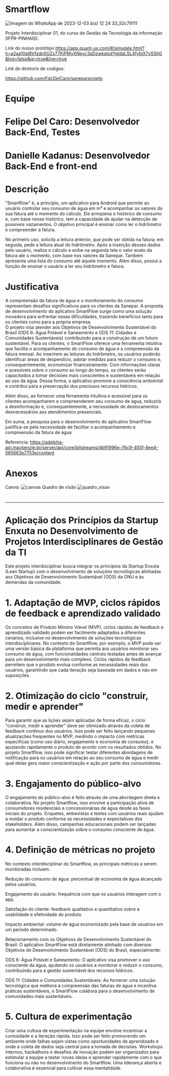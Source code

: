 # Smartflow


![Imagem do WhatsApp de 2023-12-03 à(s) 12 24 33_52c79111](https://github.com/FdcDelCaro/Smartflow/assets/121201811/64ff74bc-5480-46a1-9b2a-81af7c378f83)

Projeto Interdisciplinar 01, do curso de Gestão da Tecnologia da informação (IFPR-PINHAIS).

Link do nosso protótipo
https://app.quant-ux.com/#/simulate.html?h=a2aa10al8Vfzdn5GZx77KjPMyXNpyc3aDzwkalsdYgIdaLSL4fyblX7vSShG&log=false&qr=true&live=true

Link do diretorio de codigos:

https://github.com/FdcDelCaro/saneparprojeto

# Equipe

# Felipe Del Caro: Desenvolvedor Back-End, Testes 
# Danielle Kadanus: Desenvolvedor Back-End e front-end

# Descrição

"Smartflow" é, a princípio, um aplicativo para Android que permite ao usuário controlar seu consumo de água em m³ e acompanhar os valores da sua fatura até o momento do cálculo. Ele armazena o histórico de consumo e, com base nesse histórico, tem a capacidade de ajudar na detecção de possíveis vazamentos. O objetivo principal é ensinar como ler o hidrômetro e compreender a fatura.

No primeiro uso, solicita a leitura anterior, que pode ser obtida na fatura; em seguida, pede a leitura atual do hidrômetro. Após a inserção desses dados pelo usuário, realiza o cálculo e exibe na segunda tela o valor exato da fatura até o momento, com base nos valores da Sanepar. Também apresenta uma lista do consumo até aquele momento. Além disso, possui a função de ensinar o usuário a ler seu hidrômetro e fatura.

# Justificativa

A compreensão da fatura de água e o monitoramento do consumo representam 
desafios significativos para os clientes da Sanepar. A proposta de desenvolvimento 
do aplicativo SmartFlow surge como uma solução inovadora para enfrentar essas 
dificuldades, trazendo benefícios tanto para os clientes como para a própria 
empresa.  
O projeto visa atender aos Objetivos de Desenvolvimento Sustentável do Brasil (ODS 6: Água Potável e Saneamento e ODS 11: Cidades e Comunidades Sustentáveis) contribuindo para a construção de um futuro sustentável.
Para os clientes, o SmartFlow oferece uma ferramenta intuitiva que facilita o 
acompanhamento do consumo de água e a compreensão da fatura mensal. Ao 
inserirem as leituras do hidrômetro, os usuários poderão identificar áreas de 
desperdício, adotar medidas para reduzir o consumo e, consequentemente, 
economizar financeiramente. Com informações claras e acessíveis sobre o consumo 
ao longo do tempo, os clientes serão capacitados a tomar decisões mais 
conscientes e sustentáveis em relação ao uso da água. Dessa forma, o aplicativo 
promove a consciência ambiental e contribui para a preservação dos preciosos 
recursos hídricos. 

Além disso, ao fornecer uma ferramenta intuitiva e acessível para os 
clientes acompanharem e compreenderem seu consumo de água, reduzirá
a desinformação e, consequentemente, a necessidade de  deslocamentos desnecessários aos atendimentos presenciais. 
 
Em suma, a pesquisa para o desenvolvimento do aplicativo SmartFlow justifica-se 
pela necessidade de facilitar o acompanhamento e compreensão da fatura de água

Referencia:
https://adelpha-api.mackenzie.br/server/api/core/bitstreams/db91996e-76c9-455f-8ee4-565663e7753e/content


# Anexos
Canva:
![canvas](https://github.com/FdcDelCaro/Smartflow/assets/121201811/3976e126-c80c-45c9-911d-d9052e8f5b85)
Quadro de visão
![quadro_visao](https://github.com/FdcDelCaro/Smartflow/assets/121201811/b676988e-8ce1-4f3e-8f02-e21f7d265808)

# 
---------------------------------

# Aplicação dos Princípios da Startup Enxuta no Desenvolvimento de Projetos Interdisciplinares de Gestão da TI

Este projeto interdisciplinar busca integrar os princípios da Startup Enxuta (Lean Startup) com o desenvolvimento de soluções tecnológicas alinhadas aos Objetivos de Desenvolvimento Sustentável (ODS) da ONU e às demandas da comunidade.

# 1. Adaptação de MVP, ciclos rápidos de feedback e aprendizado validado

Os conceitos de Produto Mínimo Viável (MVP), ciclos rápidos de feedback e aprendizado validado podem ser facilmente adaptados a diferentes cenários, inclusive no desenvolvimento de soluções tecnológicas interdisciplinares. No contexto do Smartflow, por exemplo, o MVP pode ser uma versão básica da plataforma que permita aos usuários monitorar seu consumo de água, com funcionalidades centrais testadas antes de avançar para um desenvolvimento mais complexo. Ciclos rápidos de feedback permitem que o produto evolua conforme as necessidades reais dos usuários, garantindo que cada iteração seja baseada em dados e não em suposições.

# 2. Otimização do ciclo "construir, medir e aprender"

Para garantir que as lições sejam aplicadas de forma eficaz, o ciclo "construir, medir e aprender" deve ser otimizado através da coleta de feedback contínuo dos usuários. Isso pode ser feito lançando pequenas atualizações frequentes no MVP, medindo o impacto com métricas específicas (como uso diário, engajamento e economia de consumo), e ajustando rapidamente o produto de acordo com os resultados obtidos. No projeto Smartflow, isso pode significar testar diferentes abordagens de notificação para os usuários em relação ao seu consumo de água e medir qual delas gera maior conscientização e ação por parte dos consumidores.

# 3. Engajamento do público-alvo

O engajamento do público-alvo é feito através de uma abordagem direta e colaborativa. No projeto Smartflow, isso envolve a participação ativa de consumidores residenciais e concessionárias de água desde as fases iniciais do projeto. Enquetes, entrevistas e testes com usuários reais ajudam a moldar o produto conforme as necessidades e expectativas dos stakeholders. Além disso, campanhas educacionais podem ser lançadas para aumentar a conscientização sobre o consumo consciente de água.

# 4. Definição de métricas no projeto

No contexto interdisciplinar do Smartflow, as principais métricas a serem monitoradas incluem:

Redução do consumo de água: percentual de economia de água alcançado pelos usuários.

Engajamento do usuário: frequência com que os usuários interagem com o app.

Satisfação do cliente: feedback qualitativo e quantitativo sobre a usabilidade e efetividade do produto.

Impacto ambiental: volume de água economizado pela base de usuários em um período determinado.

Relacionamento com os Objetivos de Desenvolvimento Sustentável do Brasil:
O aplicativo SmartFlow está diretamente alinhado com diversos Objetivos de Desenvolvimento Sustentável (ODS) do Brasil, especialmente:

ODS 6:
Água Potável e Saneamento: O aplicativo visa promover o uso consciente da água, ajudando os usuários a monitorar e reduzir o consumo, contribuindo para a gestão sustentável dos recursos hídricos.

ODS 11:
Cidades e Comunidades Sustentáveis: Ao fornecer uma solução tecnológica que melhora a compreensão das faturas de água e incentiva práticas sustentáveis, o SmartFlow colabora para o desenvolvimento de comunidades mais sustentáveis.


# 5. Cultura de experimentação

Criar uma cultura de experimentação na equipe envolve incentivar a curiosidade e a iteração rápida. Isso pode ser feito promovendo um ambiente onde falhas sejam vistas como oportunidades de aprendizado e onde a coleta de dados seja central para a tomada de decisões. Workshops internos, hackathons e desafios de inovação podem ser organizados para estimular a equipe a testar novas ideias e aprender rapidamente com o que funciona ou não no desenvolvimento do Smartflow. Uma liderança aberta e colaborativa é essencial para cultivar essa mentalidade.
